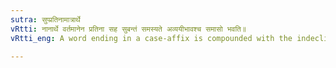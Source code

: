 ```yaml
---
sutra: सुप्प्रतिनामात्रार्थे
vRtti: नानार्थे वर्तमानेन प्रतिना सह सुबन्तं समस्यते अव्ययीभावश्च समासो भवति॥
vRtti_eng: A word ending in a case-affix is compounded with the indeclinable word _prati_, when meaning a little and the compound is called _Avyayibháva_.

---
```

